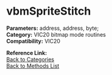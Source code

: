 # vbmSpriteStitch

**Parameters:** address, address, byte;  
**Category:** VIC20 bitmap mode routines  
**Compatibility:** VIC20  

**Reference Link:**  
[Back to Categories](../categories/vic20_bitmap_mode_routines.md)  
[Back to Methods List](../../SUMMARY.md)
